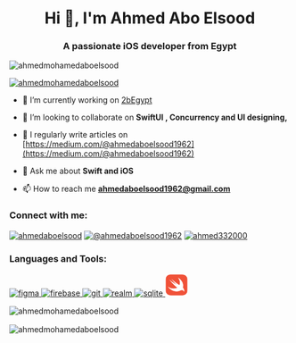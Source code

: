 <h1 align="center">Hi 👋, I'm Ahmed Abo Elsood</h1>
<h3 align="center">A passionate iOS developer from Egypt</h3>

<p align="left"> <img src="https://komarev.com/ghpvc/?username=ahmedmohamedaboelsood&label=Profile%20views&color=0e75b6&style=flat" alt="ahmedmohamedaboelsood" /> </p>

<p align="left"> <a href="https://github.com/ryo-ma/github-profile-trophy"><img src="https://github-profile-trophy.vercel.app/?username=ahmedmohamedaboelsood" alt="ahmedmohamedaboelsood" /></a> </p>

- 🔭 I’m currently working on [2bEgypt](https://apps.apple.com/eg/app/2b-egypt/id1486844812)

- 👯 I’m looking to collaborate on **SwiftUI , Concurrency and UI designing,**

- 📝 I regularly write articles on [https://medium.com/@ahmedaboelsood1962](https://medium.com/@ahmedaboelsood1962)

- 💬 Ask me about **Swift and iOS**

- 📫 How to reach me **ahmedaboelsood1962@gmail.com**

<h3 align="left">Connect with me:</h3>
<p align="left">
<a href="https://linkedin.com/in/ahmedaboelsood" target="blank"><img align="center" src="https://raw.githubusercontent.com/rahuldkjain/github-profile-readme-generator/master/src/images/icons/Social/linked-in-alt.svg" alt="ahmedaboelsood" height="30" width="40" /></a>
<a href="https://medium.com/@ahmedaboelsood1962" target="blank"><img align="center" src="https://raw.githubusercontent.com/rahuldkjain/github-profile-readme-generator/master/src/images/icons/Social/medium.svg" alt="@ahmedaboelsood1962" height="30" width="40" /></a>
<a href="https://www.leetcode.com/ahmed332000" target="blank"><img align="center" src="https://raw.githubusercontent.com/rahuldkjain/github-profile-readme-generator/master/src/images/icons/Social/leet-code.svg" alt="ahmed332000" height="30" width="40" /></a>
</p>

<h3 align="left">Languages and Tools:</h3>
<p align="left"> <a href="https://www.figma.com/" target="_blank" rel="noreferrer"> <img src="https://www.vectorlogo.zone/logos/figma/figma-icon.svg" alt="figma" width="40" height="40"/> </a> <a href="https://firebase.google.com/" target="_blank" rel="noreferrer"> <img src="https://www.vectorlogo.zone/logos/firebase/firebase-icon.svg" alt="firebase" width="40" height="40"/> </a> <a href="https://git-scm.com/" target="_blank" rel="noreferrer"> <img src="https://www.vectorlogo.zone/logos/git-scm/git-scm-icon.svg" alt="git" width="40" height="40"/> </a> <a href="https://realm.io/" target="_blank" rel="noreferrer"> <img src="https://raw.githubusercontent.com/bestofjs/bestofjs-webui/8665e8c267a0215f3159df28b33c365198101df5/public/logos/realm.svg" alt="realm" width="40" height="40"/> </a> <a href="https://www.sqlite.org/" target="_blank" rel="noreferrer"> <img src="https://www.vectorlogo.zone/logos/sqlite/sqlite-icon.svg" alt="sqlite" width="40" height="40"/> </a> <a href="https://developer.apple.com/swift/" target="_blank" rel="noreferrer"> <img src="https://raw.githubusercontent.com/devicons/devicon/master/icons/swift/swift-original.svg" alt="swift" width="40" height="40"/> </a> </p>

<p><img align="center" src="https://github-readme-stats.vercel.app/api/top-langs?username=ahmedmohamedaboelsood&show_icons=true&locale=en&layout=compact" alt="ahmedmohamedaboelsood" /></p>

<p><img align="center" src="https://github-readme-streak-stats.herokuapp.com/?user=ahmedmohamedaboelsood&" alt="ahmedmohamedaboelsood" /></p>
